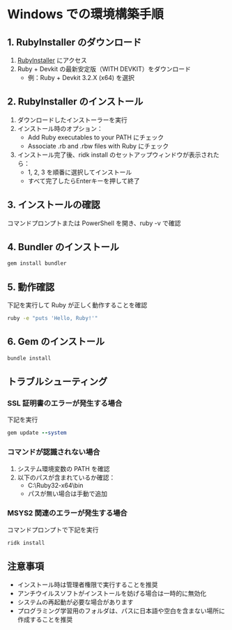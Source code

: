 # Windows での環境構築手順

## 1. RubyInstaller のダウンロード

1. [RubyInstaller](https://rubyinstaller.org/downloads/) にアクセス
2. Ruby + Devkit の最新安定版（WITH DEVKIT）をダウンロード
   - 例：Ruby + Devkit 3.2.X (x64) を選択

## 2. RubyInstaller のインストール

1. ダウンロードしたインストーラーを実行
2. インストール時のオプション：
   - Add Ruby executables to your PATH にチェック
   - Associate .rb and .rbw files with Ruby にチェック
3. インストール完了後、ridk install のセットアップウィンドウが表示されたら：
   - 1, 2, 3 を順番に選択してインストール
   - すべて完了したらEnterキーを押して終了

## 3. インストールの確認

コマンドプロンプトまたは PowerShell を開き、ruby -v で確認

## 4. Bundler のインストール
```bash
gem install bundler
```

## 5. 動作確認
下記を実行して Ruby が正しく動作することを確認
```bash
ruby -e "puts 'Hello, Ruby!'"
```
## 6. Gem のインストール
```bash
bundle install
```

## トラブルシューティング

### SSL 証明書のエラーが発生する場合
下記を実行
```ruby
gem update --system
```


### コマンドが認識されない場合
1. システム環境変数の PATH を確認
2. 以下のパスが含まれているか確認：
   - C:\Ruby32-x64\bin
   - パスが無い場合は手動で追加

### MSYS2 関連のエラーが発生する場合
コマンドプロンプトで下記を実行
```bash
ridk install
```

## 注意事項
- インストール時は管理者権限で実行することを推奨
- アンチウイルスソフトがインストールを妨げる場合は一時的に無効化
- システムの再起動が必要な場合があります
- プログラミング学習用のフォルダは、パスに日本語や空白を含まない場所に作成することを推奨
